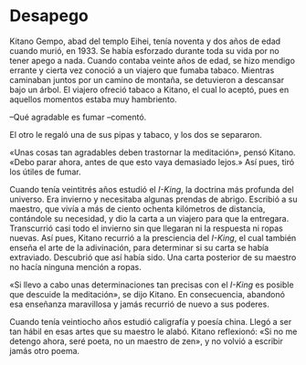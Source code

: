 # Desapego

Kitano Gempo, abad del templo Eihei, tenía noventa y dos años de edad
cuando murió, en 1933. Se había esforzado durante toda su vida por no
tener apego a nada. Cuando contaba veinte años de edad, se hizo mendigo
errante y cierta vez conoció a un viajero que fumaba tabaco. Mientras
caminaban juntos por un camino de montaña, se detuvieron a descansar
bajo un árbol. El viajero ofreció tabaco a Kitano, el cual lo aceptó,
pues en aquellos momentos estaba muy hambriento.

–Qué agradable es fumar –comentó.

El otro le regaló una de sus pipas y tabaco, y los dos se separaron.

«Unas cosas tan agradables deben trastornar la meditación», pensó
Kitano. «Debo parar ahora, antes de que esto vaya demasiado lejos.» Así
pues, tiró los útiles de fumar.

Cuando tenía veintitrés años estudió el *I-King*, la doctrina más
profunda del universo. Era invierno y necesitaba algunas prendas de
abrigo. Escribió a su maestro, que vivía a más de ciento ochenta
kilómetros de distancia, contándole su necesidad, y dio la carta a un
viajero para que la entregara. Transcurrió casi todo el invierno sin que
llegaran ni la respuesta ni ropas nuevas. Así pues, Kitano recurrió a la
presciencia del *I-King*, el cual también enseña el arte de la
adivinación, para determinar si su carta se había extraviado. Descubrió
que así había sido. Una carta posterior de su maestro no hacía ninguna
mención a ropas.

«Si llevo a cabo unas determinaciones tan precisas con el *I-King* es
posible que descuide la meditación», se dijo Kitano. En consecuencia,
abandonó esa enseñanza maravillosa y jamás recurrió de nuevo a sus
poderes.

Cuando tenía veintiocho años estudió caligrafía y poesía china. Llegó a
ser tan hábil en esas artes que su maestro le alabó. Kitano reflexionó:
«Si no me detengo ahora, seré poeta, no un maestro de zen», y no volvió
a escribir jamás otro poema.